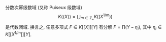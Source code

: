 
分数次幂级数域 (又称 Puiseux 级数域)
$$
K\left<\left<X\right>\right> = \bigcup_{m\in\mathbb{Z}_+}K((X^{1/m}))
$$
是代数闭域. 换言之, 任意多项式 $F \in K[[X]][Y]$ 有分解 $F= \prod (Y-\eta_i)$, 其中 $\eta_i\in K[[X^{1/m}]][Y]$.

